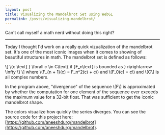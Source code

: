 ```yaml
---
layout: post
title: Visualizing the Mandelbrot Set using WebGL
permalink: /posts/visualizing-mandelbrot/
---
```


Can't call myself a math nerd without doing this right?

---
<link rel="stylesheet" href="{{ '/static/mandelbrot/style.css' | relative_url }}">
<script src="{{ '/static/mandelbrot/src/script.js' | relative_url }}" type="text/javascript"></script>
<script src="{{ '/static/mandelbrot/post.js' | relative_url }}" type="text/javascript"></script>
<script>
const root = "{{ '/static/mandelbrot/src' | relative_url }}";
</script>

<canvas id="glcanvas"></canvas>

Today I thought I'd work on a really quick vizualization of the mandelbrot set.
It's one of the most iconic images when it comes to showing of beautiful
structures in math. The mandelbrot set is defined as follows:

\\[ \\{c \text{ } \forall c \in C\text{ if }F_n\text{ is bounded as } n\rightarrow \infty \\} \\]
where \\(F_{n + 1}(c) = F_n^2(c) + c\\) and \\(F_0(c) = c\\) and \\(C\\) is all complex numbers.

In the program above, "divergence" of the sequence \\(F\\) is approximated by
whether the computation for one element of the sequence ever exceeds the maximum
value for a 32-bit float. That was sufficient to get the iconic mandelbrot
shape.

The colors visualize how quickly the series diverges. You can see the source
code for this project here:
[https://github.com/aneeshdurg/mandelbrot](https://github.com/aneeshdurg/mandelbrot).
